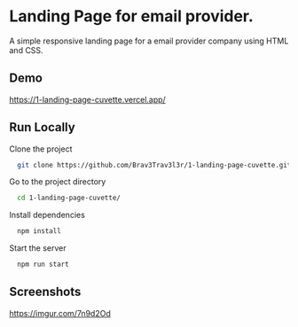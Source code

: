
# Landing Page for email provider.

A simple responsive landing page for a email provider company using HTML and CSS.

## Demo

https://1-landing-page-cuvette.vercel.app/

## Run Locally

Clone the project

```bash
  git clone https://github.com/Brav3Trav3l3r/1-landing-page-cuvette.git
```

Go to the project directory

```bash
  cd 1-landing-page-cuvette/
```

Install dependencies

```bash
  npm install
```

Start the server

```bash
  npm run start
```


## Screenshots

https://imgur.com/7n9d2Od
